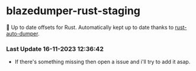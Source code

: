 # blazedumper-rust-staging

🚀 Up to date offsets for Rust. Automatically kept up to date thanks to [rust-auto-dumper](https://github.com/Akandesh/rust-auto-dumper).


### Last Update 16-11-2023 12:36:42
- If there's something missing then open a issue and i'll try to add it asap.